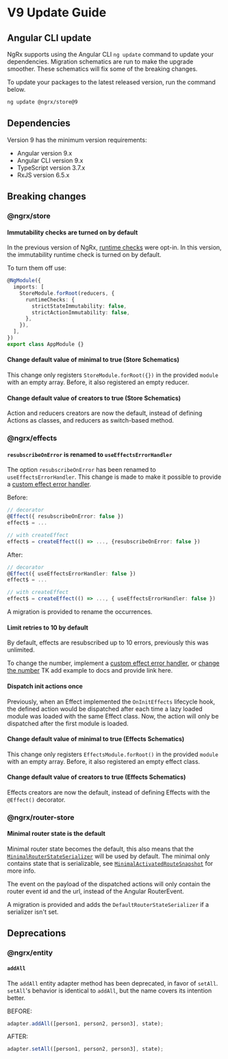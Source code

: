 # V9 Update Guide

## Angular CLI update

NgRx supports using the Angular CLI `ng update` command to update your dependencies. Migration schematics are run to make the upgrade smoother. These schematics will fix some of the breaking changes.

To update your packages to the latest released version, run the command below.

```sh
ng update @ngrx/store@9
```

## Dependencies

Version 9 has the minimum version requirements:

- Angular version 9.x
- Angular CLI version 9.x
- TypeScript version 3.7.x
- RxJS version 6.5.x

## Breaking changes

### @ngrx/store

#### Immutability checks are turned on by default

In the previous version of NgRx, [runtime checks](/guide/store/configuration/runtime-checks) were opt-in.
In this version, the immutability runtime check is turned on by default.

To turn them off use:

```ts
@NgModule({
  imports: [
    StoreModule.forRoot(reducers, {
      runtimeChecks: {
        strictStateImmutability: false,
        strictActionImmutability: false,
      },
    }),
  ],
})
export class AppModule {}
```

#### Change default value of minimal to true (Store Schematics)

This change only registers `StoreModule.forRoot({})` in the provided `module` with an empty array.
Before, it also registered an empty reducer.

#### Change default value of creators to true (Store Schematics)

Action and reducers creators are now the default, instead of defining Actions as classes, and reducers as switch-based method.

### @ngrx/effects

#### `resubscribeOnError` is renamed to `useEffectsErrorHandler`

The option `resubscribeOnError` has been renamed to `useEffectsErrorHandler`.
This change is made to make it possible to provide a [custom effect error handler](/guide/effects/lifecycle#customizing-the-effects-error-handler).

Before:

```ts
// decorator
@Effect({ resubscribeOnError: false })
effect$ = ...

// with createEffect
effect$ = createEffect(() => ..., {resubscribeOnError: false })
```

After:

```ts
// decorator
@Effect({ useEffectsErrorHandler: false })
effect$ = ...

// with createEffect
effect$ = createEffect(() => ..., { useEffectsErrorHandler: false })
```

<div class="alert is-helpful">

A migration is provided to rename the occurrences.

</div>

#### Limit retries to 10 by default

By default, effects are resubscribed up to 10 errors, previously this was unlimited.

To change the number, implement a [custom effect error handler](/guide/effects/lifecycle#customizing-the-effects-error-handler), or [change the number](/guide/effects/lifecycle#customizing-the-effects-error-handler) TK add example to docs and provide link here.

#### Dispatch init actions once

Previously, when an Effect implemented the `OnInitEffects` lifecycle hook, the defined action would be dispatched after each time a lazy loaded module was loaded with the same Effect class.
Now, the action will only be dispatched after the first module is loaded.

#### Change default value of minimal to true (Effects Schematics)

This change only registers `EffectsModule.forRoot()` in the provided `module` with an empty array.
Before, it also registered an empty effect class.

#### Change default value of creators to true (Effects Schematics)

Effects creators are now the default, instead of defining Effects with the `@Effect()` decorator.

### @ngrx/router-store

#### Minimal router state is the default

Minimal router state becomes the default, this also means that the [`MinimalRouterStateSerializer`](/guide/router-store/configuration) will be used by default. The minimal only contains state that is serializable, see [`MinimalActivatedRouteSnapshot`](/api/router-store/MinimalActivatedRouteSnapshot) for more info.

The event on the payload of the dispatched actions will only contain the router event id and the url, instead of the Angular RouterEvent.

<div class="alert is-helpful">

A migration is provided and adds the `DefaultRouterStateSerializer` if a serializer isn't set.

</div>

## Deprecations

### @ngrx/entity

#### `addAll`

The `addAll` entity adapter method has been deprecated, in favor of `setAll`.
`setAll`'s behavior is identical to `addAll`, but the name covers its intention better.

BEFORE:

```ts
adapter.addAll([person1, person2, person3], state);
```

AFTER:

```ts
adapter.setAll([person1, person2, person3], state);
```
